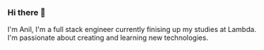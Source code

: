 ### Hi there 👋

I'm Anil, I'm a full stack engineer currently finising up my studies at Lambda. I'm passionate about creating and learning new technologies.

